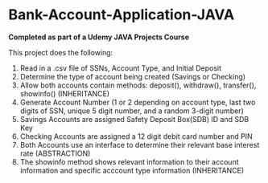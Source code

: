 # Bank-Account-Application-JAVA

**Completed as part of a Udemy JAVA Projects Course**

This project does the following:

1) Read in a .csv file of SSNs, Account Type, and Initial Deposit
2) Determine the type of account being created (Savings or Checking)
3) Allow both accounts contain methods: deposit(), withdraw(), transfer(), showinfo() (INHERITANCE)
4) Generate Account Number (1 or 2 depending on account type, last two digits of SSN, unique 5 digit number, and a random 3-digit number)
5) Savings Accounts are assigned Safety Deposit Box(SDB) ID and SDB Key
6) Checking Accounts are assigned a 12 digit debit card number and PIN
7) Both Accounts use an interface to determine their relevant base interest rate (ABSTRACTION)
8) The showinfo method shows relevant information to their account information and specific acccount type information (INHERITANCE)
